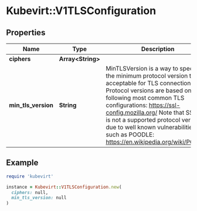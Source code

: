 # Kubevirt::V1TLSConfiguration

## Properties

| Name | Type | Description | Notes |
| ---- | ---- | ----------- | ----- |
| **ciphers** | **Array&lt;String&gt;** |  | [optional] |
| **min_tls_version** | **String** | MinTLSVersion is a way to specify the minimum protocol version that is acceptable for TLS connections. Protocol versions are based on the following most common TLS configurations:    https://ssl-config.mozilla.org/  Note that SSLv3.0 is not a supported protocol version due to well known vulnerabilities such as POODLE: https://en.wikipedia.org/wiki/POODLE | [optional] |

## Example

```ruby
require 'kubevirt'

instance = Kubevirt::V1TLSConfiguration.new(
  ciphers: null,
  min_tls_version: null
)
```


